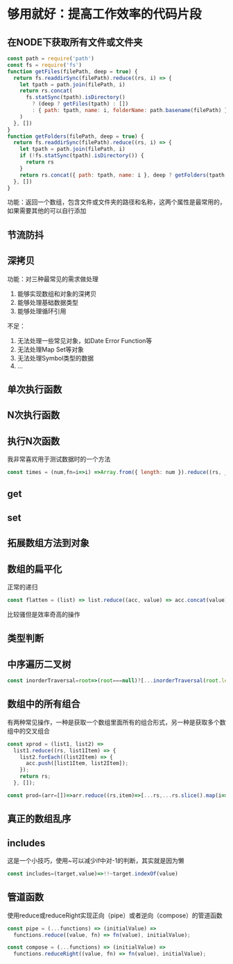 # 够用就好：提高工作效率的代码片段

## 在NODE下获取所有文件或文件夹

```JavaScript
const path = require('path')
const fs = require('fs')
function getFiles(filePath, deep = true) {
  return fs.readdirSync(filePath).reduce((rs, i) => {
    let tpath = path.join(filePath, i)
    return rs.concat(
      fs.statSync(tpath).isDirectory()
        ? (deep ? getFiles(tpath) : [])
        : { path: tpath, name: i, folderName: path.basename(filePath) }
    )
  }, [])
}
function getFolders(filePath, deep = true) {
  return fs.readdirSync(filePath).reduce((rs, i) => {
    let tpath = path.join(filePath, i)
    if (!fs.statSync(tpath).isDirectory()) {
      return rs
    }
    return rs.concat({ path: tpath, name: i }, deep ? getFolders(tpath, deep) : [])
  }, [])
}
```

功能：返回一个数组，包含文件或文件夹的路径和名称，这两个属性是最常用的，如果需要其他的可以自行添加

## 节流防抖





## 深拷贝





功能：对三种最常见的需求做处理

1. 能够实现数组和对象的深拷贝
2. 能够处理基础数据类型
3. 能够处理循环引用

不足：

1. 无法处理一些常见对象，如Date Error Function等
2. 无法处理Map Set等对象
3. 无法处理Symbol类型的数据
4. ...



## 单次执行函数



## N次执行函数



## 执行N次函数

我非常喜欢用于测试数据时的一个方法

```javascript
const times = (num,fn=i=>i) =>Array.from({ length: num }).reduce((rs, _, index) =>rs.concat(fn(index)), []);

```



## get



## set



## 拓展数组方法到对象



## 数组的扁平化

正常的递归

```javascript
const flatten = (list) => list.reduce((acc, value) => acc.concat(value), []);
```

比较骚但是效率奇高的操作



## 类型判断



## 中序遍历二叉树

```javascript
const inorderTraversal=root=>(root===null)?[...inorderTraversal(root.left),root.value,...inorderTraversal(root.right)]:[]
```



## 数组中的所有组合

有两种常见操作，一种是获取一个数组里面所有的组合形式，另一种是获取多个数组中的交叉组合

```javascript
const xprod = (list1, list2) =>
  list1.reduce((rs, list1Item) => {
    list2.forEach((list2Item) => {
      acc.push([list1Item, list2Item]);
    });
    return rs;
  }, []);

const prod=(arr=[])=>arr.reduce((rs,item)=>[...rs,...rs.slice().map(i=>i.concat(item)),[item]],[])
```



## 真正的数组乱序



## includes

这是一个小技巧，使用~可以减少if中对-1的判断，其实就是因为懒

```javascript
const includes=(target,value)=>!!~target.indexOf(value)
```



## 管道函数

使用reduce或reduceRight实现正向（pipe）或者逆向（compose）的管道函数

```javascript
const pipe = (...functions) => (initialValue) =>
  functions.reduce((value, fn) => fn(value), initialValue);

const compose = (...functions) => (initialValue) =>
  functions.reduceRight((value, fn) => fn(value), initialValue);
```




